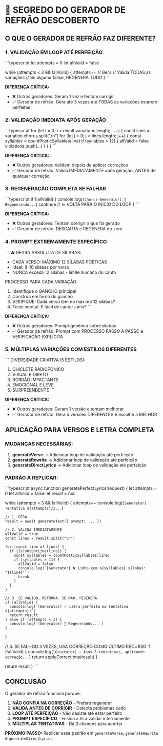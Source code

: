 # 🎯 SEGREDO DO GERADOR DE REFRÃO DESCOBERTO

## O QUE O GERADOR DE REFRÃO FAZ DIFERENTE?

### 1. **VALIDAÇÃO EM LOOP ATÉ PERFEIÇÃO**
\`\`\`typescript
let attempts = 0
let allValid = false

while (attempts < 3 && !allValid) {
  attempts++
  // Gera
  // Valida TODAS as variações
  // Se alguma falhar, REGENERA TUDO
}
\`\`\`

**DIFERENÇA CRÍTICA:**
- ❌ Outros geradores: Geram 1 vez e tentam corrigir
- ✅ Gerador de refrão: Gera até 3 vezes até TODAS as variações estarem perfeitas

### 2. **VALIDAÇÃO IMEDIATA APÓS GERAÇÃO**
\`\`\`typescript
for (let i = 0; i < result.variations.length; i++) {
  const lines = variation.chorus.split("\\n")
  for (let j = 0; j < lines.length; j++) {
    const syllables = countPoeticSyllables(line)
    if (syllables > 12) {
      allValid = false
      violations.push(...)
    }
  }
}
\`\`\`

**DIFERENÇA CRÍTICA:**
- ❌ Outros geradores: Validam depois de aplicar correções
- ✅ Gerador de refrão: Valida IMEDIATAMENTE após geração, ANTES de qualquer correção

### 3. **REGENERAÇÃO COMPLETA SE FALHAR**
\`\`\`typescript
if (!allValid) {
  console.log(`[Chorus-Generator] 🔄 Regenerando...`)
  continue // ← VOLTA PARA O INÍCIO DO LOOP
}
\`\`\`

**DIFERENÇA CRÍTICA:**
- ❌ Outros geradores: Tentam corrigir o que foi gerado
- ✅ Gerador de refrão: DESCARTA e REGENERA do zero

### 4. **PROMPT EXTREMAMENTE ESPECÍFICO**
\`\`\`
⚠️ REGRA ABSOLUTA DE SÍLABAS:
- CADA VERSO: MÁXIMO 12 SÍLABAS POÉTICAS
- Ideal: 8-10 sílabas por verso
- NUNCA exceda 12 sílabas - limite humano do canto

PROCESSO PARA CADA VARIAÇÃO:
1. Identifique o GANCHO principal
2. Construa em torno do gancho
3. VERIFIQUE: Cada verso tem no máximo 12 sílabas?
4. Teste mental: É fácil de cantar junto?
\`\`\`

**DIFERENÇA CRÍTICA:**
- ❌ Outros geradores: Prompt genérico sobre sílabas
- ✅ Gerador de refrão: Prompt com PROCESSO PASSO A PASSO e VERIFICAÇÃO EXPLÍCITA

### 5. **MÚLTIPLAS VARIAÇÕES COM ESTILOS DIFERENTES**
\`\`\`
DIVERSIDADE CRIATIVA (5 ESTILOS):
1. CHICLETE RADIOFÔNICO
2. VISUAL E DIRETO
3. BORDÃO IMPACTANTE
4. EMOCIONAL E LEVE
5. SURPREENDENTE
\`\`\`

**DIFERENÇA CRÍTICA:**
- ❌ Outros geradores: Geram 1 versão e tentam melhorar
- ✅ Gerador de refrão: Gera 5 versões DIFERENTES e escolhe a MELHOR

## APLICAÇÃO PARA VERSOS E LETRA COMPLETA

### MUDANÇAS NECESSÁRIAS:

1. **generateVerse** → Adicionar loop de validação até perfeição
2. **generateRewrite** → Adicionar loop de validação até perfeição
3. **generateDirectLyrics** → Adicionar loop de validação até perfeição

### PADRÃO A REPLICAR:

\`\`\`typescript
async function generatePerfectLyrics(request) {
  let attempts = 0
  let allValid = false
  let result = null

  while (attempts < 3 && !allValid) {
    attempts++
    console.log(`[Generator] Tentativa ${attempts}/3...`)

    // 1. GERA
    result = await generateText({ prompt: ... })

    // 2. VALIDA IMEDIATAMENTE
    allValid = true
    const lines = result.split("\n")
    
    for (const line of lines) {
      if (isContentLine(line)) {
        const syllables = countPoeticSyllables(line)
        if (syllables > 11) {
          allValid = false
          console.log(`[Generator] ❌ Linha com ${syllables} sílabas: "${line}"`)
          break
        }
      }
    }

    // 3. SE VÁLIDO, RETORNA. SE NÃO, REGENERA
    if (allValid) {
      console.log(`[Generator] ✅ Letra perfeita na tentativa ${attempts}!`)
      return result
    } else if (attempts < 3) {
      console.log(`[Generator] 🔄 Regenerando...`)
    }
  }

  // 4. SE FALHOU 3 VEZES, USA CORREÇÃO COMO ÚLTIMO RECURSO
  if (!allValid) {
    console.log(`[Generator] ⚠️ Após 3 tentativas, aplicando correção...`)
    return applyCorrections(result)
  }

  return result
}
\`\`\`

## CONCLUSÃO

O gerador de refrão funciona porque:
1. **NÃO CONFIA NA CORREÇÃO** - Prefere regenerar
2. **VALIDA ANTES DE CORRIGIR** - Detecta problemas cedo
3. **LOOP ATÉ PERFEIÇÃO** - Não desiste até estar perfeito
4. **PROMPT ESPECÍFICO** - Ensina a AI a validar internamente
5. **MÚLTIPLAS TENTATIVAS** - Dá 3 chances para acertar

**PRÓXIMO PASSO:**
Replicar esse padrão em `generateVerse`, `generateRewrite` e `generateDirectLyrics`.
